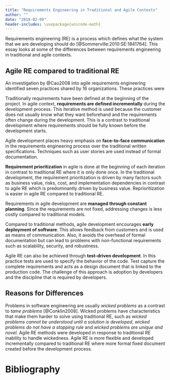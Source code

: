 ```yaml
---
title: "Requirements Engineering in Traditional and Agile Contexts"
author: ""
date: "2018-02-09"
header-includes: \usepackage{unicode-math}
---
```

<!-- Write a 500-word essay contrasting requirements engineering in traditional (waterfall) and agile development contexts. If you want, you can use the idea of wicked problems, explained in the optional readings in your discussion, but this is not required. -->

Requirements engineering (RE) is a process which defines what the system that we are developing should do [@Sommerville:2010:SE:1841764]. This essay looks at some of the differences between requirements engineering in traditional and agile contexts.


## Agile RE compared to traditional RE
An investigation by @Cao2008 into agile requirements engineering identified seven practices shared by 16 organizations. These practices were

Traditionally requirements have been defined at the beginning of the project. In agile context, **requirements are defined incrementally** during the development process. This iterative method is used because the customer does not usually know what they want beforehand and the requirements often change during the development. This is a contrast to traditional development where requirements should be fully known before the development starts.

Agile development places heavy emphasis on **face-to-face communication** in the requirements engineering process over the traditional written specifications. Techniques such as user stories are used instead of formal documentation.

**Requirement prioritization** in agile is done at the beginning of each iteration in contrast to traditional RE where it is only done once. In the traditional development, the requirement prioritization is driven by many factors such as business value, risks, cost, and implementation dependencies in contrast to agile RE which is predominantly driven by business value. Reprioritization is easier in agile RE compared to traditional RE.

Requirements in agile development are **managed through constant planning**. Since the requirements are not fixed, addressing changes is less costly compared to traditional models.

Compared to traditional methods, agile development encourages **early deployment of software**. This allows feedback from customers and is used as means of communication. Also, it avoids the overhead of formal documentation but can lead to problems with non-functional requirements such as scalability, security, and robustness.

Agile RE can also be achieved through **test-driven development**. In this practice tests are used to specify the behavior of the code. Test capture the complete requirements and acts as a design document that is linked to the production code. The challenge of this approach is adoption by developers and the discipline that is required by developers.


## Reasons for Differences
Problems in software engineering are usually *wicked problems* as a contrast to *tame problems* [@Conklin2008]. Wicked problems have characteristics that make them harder to solve using traditional RE, such as *wicked problems cannot be understood until a solution is developed*, *wicked problems do not have a stopping rule* and *wicked problems are unique and novel*. Agile RE methods were developed in response to traditional RE inability to handle wickedness. Agile RE is more flexible and developed incrementally compared to traditional RE where more formal fixed document created before the development process.


# Bibliography
